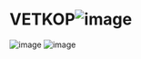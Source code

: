 # VETKOP![image](https://user-images.githubusercontent.com/56314198/169044448-6cf54a8f-da98-490d-b2bd-0a6b9cf2ad59.png)
![image](https://user-images.githubusercontent.com/56314198/169044489-b6e10814-05f0-4272-8372-b605ef40ae0f.png)
![image](https://user-images.githubusercontent.com/56314198/169044639-32ae1201-0f76-4408-bcd4-202d2dc21c9e.png)
